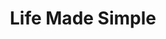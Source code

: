 ---
title:          Life Made Simple
slug:           lms

names:
  chinese:      阿旺新傳
  previous:     New Legend of Ah Wong
genre:          modern
episodes:       32
broadcast:
  start:        2005-10-24
  end:          2005-12-06
producer:       Wong Wai-Sing
starring:       Roger Kwok, Jessica Hsuan, Bosco Wong, Leila Tong
synopsis:       TING SHEUNG-WONG (Roger Kwok) is a 30 years old man with the IQ of a seven years old boy. Ironically, he is surely happier than anyone else. WONG’s simple life ends when his best friend from childhood, WONG KEI-FUNG (Jessica Hsuan), goes to the U.S. to study. In order to realise Fung’s dream of studying abroad, Wong gives her all his savings. She works at the Chung’s International Company Limited after her study. He works as a delivery boy in the same company to keep an eye on her. Unexpectedly, Wong meets his half brother CHUNG CHI-CHUNG (Bosco wong) and his father CHUNG KAM-WING (Paul Chun) in the company. Even more to his surprise, Fung, whom he sees as his wife, falls in love with Chung and, subsequently, another man Lok Kui-Shing (Raymond Cho) accordingly. Can a simple mind handle a complicated world?
role:           guest

characters:
  -
    fullname:       Yeung Yuen-Kwan (Joanna)
    altname:        Lui Lui
    identity:       Sales manager at Chung Int. Company Ltd
    appearance:     7-12, 32
---